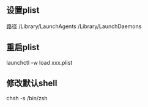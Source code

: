 ## 设置plist
路径
/Library/LaunchAgents
/Library/LaunchDaemons
## 重启plist
launchctl -w load xxx.plist
## 修改默认shell
chsh -s /bin/zsh

